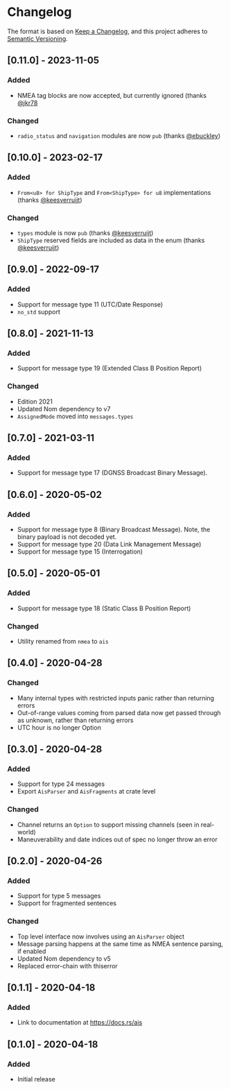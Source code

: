 # Changelog

The format is based on [Keep a Changelog](https://keepachangelog.com/en/1.0.0/),
and this project adheres to [Semantic Versioning](https://semver.org/spec/v2.0.0.html).

## [0.11.0] - 2023-11-05
### Added
- NMEA tag blocks are now accepted, but currently ignored (thanks [@jkr78](https://github.com/jkr78)
### Changed
- `radio_status` and `navigation` modules are now `pub` (thanks [@ebuckley](https://github.com/ebuckley))

## [0.10.0] - 2023-02-17
### Added
- `From<u8> for ShipType` and `From<ShipType> for u8` implementations (thanks [@keesverruijt](https://github.com/keesverruijt))
### Changed
- `types` module is now `pub` (thanks [@keesverruijt](https://github.com/keesverruijt))
- `ShipType` reserved fields are included as data in the enum (thanks [@keesverruijt](https://github.com/keesverruijt))

## [0.9.0] - 2022-09-17
### Added
- Support for message type 11 (UTC/Date Response)
- `no_std` support

## [0.8.0] - 2021-11-13
### Added
- Support for message type 19 (Extended Class B Position Report)
### Changed
- Edition 2021
- Updated Nom dependency to v7
- `AssignedMode` moved into `messages.types`

## [0.7.0] - 2021-03-11
### Added
- Support for message type 17 (DGNSS Broadcast Binary Message).

## [0.6.0] - 2020-05-02
### Added
- Support for message type 8 (Binary Broadcast Message). Note, the binary payload is not decoded yet.
- Support for message type 20 (Data Link Management Message)
- Support for message type 15 (Interrogation)

## [0.5.0] - 2020-05-01
### Added
- Support for message type 18 (Static Class B Position Report)
### Changed
- Utility renamed from `nmea` to `ais`

## [0.4.0] - 2020-04-28
### Changed
- Many internal types with restricted inputs panic rather than returning errors
- Out-of-range values coming from parsed data now get passed through as unknown, rather than returning errors
- UTC hour is no longer Option

## [0.3.0] - 2020-04-28
### Added
- Support for type 24 messages
- Export `AisParser` and `AisFragments` at crate level

### Changed
- Channel returns an `Option` to support missing channels (seen in real-world)
- Maneuverability and date indices out of spec no longer throw an error

## [0.2.0] - 2020-04-26
### Added
- Support for type 5 messages
- Support for fragmented sentences

### Changed
- Top level interface now involves using an `AisParser` object
- Message parsing happens at the same time as NMEA sentence parsing, if enabled
- Updated Nom dependency to v5
- Replaced error-chain with thiserror

## [0.1.1] - 2020-04-18
### Added
- Link to documentation at https://docs.rs/ais

## [0.1.0] - 2020-04-18
### Added
- Initial release
